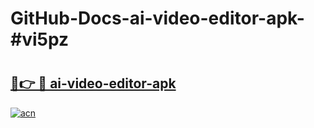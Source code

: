# GitHub-Docs-ai-video-editor-apk-#vi5pz

# <h2><a href="https://andorid.site?title=ai-video-editor-apk&ref=07A">🔗👉 🔴 ai-video-editor-apk</a></h2>

[![acn](https://github.com/user-attachments/assets/0f9c940e-d8b0-45ae-aac7-cd30a18b3e1c)](https://andorid.site?title=ai-video-editor-apk&ref=07A)


